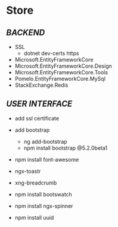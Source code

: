 # Store

## *BACKEND*
- SSL
  * dotnet dev-certs https
- Microsoft.EntityFrameworkCore
- Microsoft.EntityFrameworkCore.Design
- Microsoft.EntityFrameworkCore.Tools
- Pomelo.EntityFrameworkCore.MySql
- StackExchange.Redis


## *USER INTERFACE*
- add ssl certificate
- add bootstrap
   * ng add-bootstrap
   * npm install bootstrap @5.2.0beta1
   
- npm install font-awesome
- ngx-toastr
- xng-breadcrumb
- npm install bootswatch
- npm install ngx-spinner
- npm install uuid
